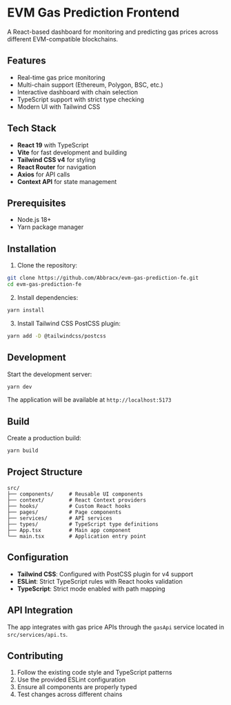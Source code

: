 # EVM Gas Prediction Frontend

A React-based dashboard for monitoring and predicting gas prices across different EVM-compatible blockchains.

## Features

- Real-time gas price monitoring
- Multi-chain support (Ethereum, Polygon, BSC, etc.)
- Interactive dashboard with chain selection
- TypeScript support with strict type checking
- Modern UI with Tailwind CSS

## Tech Stack

- **React 19** with TypeScript
- **Vite** for fast development and building
- **Tailwind CSS v4** for styling
- **React Router** for navigation
- **Axios** for API calls
- **Context API** for state management

## Prerequisites

- Node.js 18+ 
- Yarn package manager

## Installation

1. Clone the repository:
```bash
git clone https://github.com/Abbracx/evm-gas-prediction-fe.git
cd evm-gas-prediction-fe
```

2. Install dependencies:
```bash
yarn install
```

3. Install Tailwind CSS PostCSS plugin:
```bash
yarn add -D @tailwindcss/postcss
```

## Development

Start the development server:
```bash
yarn dev
```

The application will be available at `http://localhost:5173`

## Build

Create a production build:
```bash
yarn build
```

## Project Structure

```
src/
├── components/     # Reusable UI components
├── context/        # React Context providers
├── hooks/          # Custom React hooks
├── pages/          # Page components
├── services/       # API services
├── types/          # TypeScript type definitions
├── App.tsx         # Main app component
└── main.tsx        # Application entry point
```

## Configuration

- **Tailwind CSS**: Configured with PostCSS plugin for v4 support
- **ESLint**: Strict TypeScript rules with React hooks validation
- **TypeScript**: Strict mode enabled with path mapping

## API Integration

The app integrates with gas price APIs through the `gasApi` service located in `src/services/api.ts`.

## Contributing

1. Follow the existing code style and TypeScript patterns
2. Use the provided ESLint configuration
3. Ensure all components are properly typed
4. Test changes across different chains
